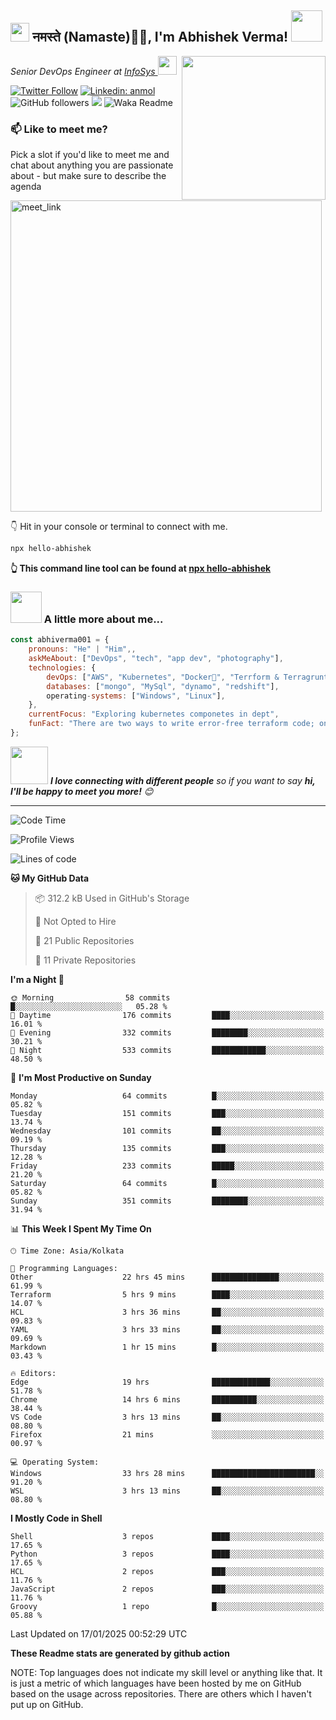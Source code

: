 <h2><img src="https://emojis.slackmojis.com/emojis/images/1531849430/4246/blob-sunglasses.gif?1531849430" width="30"/> नमस्ते (Namaste)🙏🏻, I'm Abhishek Verma! <img src="https://media.giphy.com/media/12oufCB0MyZ1Go/giphy.gif" width="50"></h2>
<img align='right' src="https://media.giphy.com/media/M9gbBd9nbDrOTu1Mqx/giphy.gif" width="230">
<p><em>Senior DevOps Engineer at <a href="https://www.infosys.com/">InfoSys
</a><img src="https://media.giphy.com/media/WUlplcMpOCEmTGBtBW/giphy.gif" width="30"> 
</em></p>

[![Twitter Follow](https://img.shields.io/twitter/follow/misteranmol?label=Follow)](https://twitter.com/intent/follow?screen_name=AbAbhishekverma)
[![Linkedin: anmol](https://img.shields.io/badge/-abhishek-blue?style=flat-square&logo=Linkedin&logoColor=white&link=https://www.linkedin.com/in/abhiverma001/)](https://www.linkedin.com/in/abhiverma001/)
![GitHub followers](https://img.shields.io/github/followers/abhiverma001?label=Follow&style=social)
![](https://visitor-badge.glitch.me/badge?page_id=anmol098.anmol098)
![Waka Readme](https://wakatime.com/badge/user/d23527f0-66b1-4a3f-9db5-c346e05aefa5.svg)

### 📫 Like to meet me?

Pick a slot if you'd like to meet me and chat about anything you are passionate about - but make sure to describe the agenda

<a href="https://calendly.com/ab-abhishekverma096/30min" target="_blank"><img width="498" alt="meet_link" src="https://user-images.githubusercontent.com/15426564/144297439-f530f383-e73e-41e0-9914-a9b7d3f432e5.png"></a>

👇 Hit in your console or terminal to connect with me.

```bash
npx hello-abhishek
```
**👆 This command line tool can be found at [npx hello-abhishek](https://github.com/abhiverma001/introduction-npm-package)**

### <img src="https://media.giphy.com/media/VgCDAzcKvsR6OM0uWg/giphy.gif" width="50"> A little more about me...  

```javascript
const abhiverma001 = {
    pronouns: "He" | "Him",,
    askMeAbout: ["DevOps", "tech", "app dev", "photography"],
    technologies: {
        devOps: ["AWS", "Kubernetes", "Docker🐳", "Terrform & Terragrunt", "Bash-Scripting", "CI-CD", "GitHub-Action", "Jenkins", "Spinnaker", "Datadog/New-Relic", "CloudFlare/Route53", "Nginx"],
        databases: ["mongo", "MySql", "dynamo", "redshift"],
        operating-systems: ["Windows", "Linux"],
    },
    currentFocus: "Exploring kubernetes componetes in dept",
    funFact: "There are two ways to write error-free terraform code; only the third one works"
};
```

<img src="https://media.giphy.com/media/LnQjpWaON8nhr21vNW/giphy.gif" width="60"> <em><b>I love connecting with different people</b> so if you want to say <b>hi, I'll be happy to meet you more!</b> 😊</em>

---
<!--START_SECTION:waka-->
![Code Time](http://img.shields.io/badge/Code%20Time-636%20hrs%2053%20mins-blue)

![Profile Views](http://img.shields.io/badge/Profile%20Views-0-blue)

![Lines of code](https://img.shields.io/badge/From%20Hello%20World%20I%27ve%20Written-201.7%20thousand%20lines%20of%20code-blue)

**🐱 My GitHub Data** 

> 📦 312.2 kB Used in GitHub's Storage 
 > 
> 🚫 Not Opted to Hire
 > 
> 📜 21 Public Repositories 
 > 
> 🔑 11 Private Repositories 
 > 
**I'm a Night 🦉** 

```text
🌞 Morning                58 commits          █░░░░░░░░░░░░░░░░░░░░░░░░   05.28 % 
🌆 Daytime                176 commits         ████░░░░░░░░░░░░░░░░░░░░░   16.01 % 
🌃 Evening                332 commits         ████████░░░░░░░░░░░░░░░░░   30.21 % 
🌙 Night                  533 commits         ████████████░░░░░░░░░░░░░   48.50 % 
```
📅 **I'm Most Productive on Sunday** 

```text
Monday                   64 commits          █░░░░░░░░░░░░░░░░░░░░░░░░   05.82 % 
Tuesday                  151 commits         ███░░░░░░░░░░░░░░░░░░░░░░   13.74 % 
Wednesday                101 commits         ██░░░░░░░░░░░░░░░░░░░░░░░   09.19 % 
Thursday                 135 commits         ███░░░░░░░░░░░░░░░░░░░░░░   12.28 % 
Friday                   233 commits         █████░░░░░░░░░░░░░░░░░░░░   21.20 % 
Saturday                 64 commits          █░░░░░░░░░░░░░░░░░░░░░░░░   05.82 % 
Sunday                   351 commits         ████████░░░░░░░░░░░░░░░░░   31.94 % 
```


📊 **This Week I Spent My Time On** 

```text
🕑︎ Time Zone: Asia/Kolkata

💬 Programming Languages: 
Other                    22 hrs 45 mins      ███████████████░░░░░░░░░░   61.99 % 
Terraform                5 hrs 9 mins        ████░░░░░░░░░░░░░░░░░░░░░   14.07 % 
HCL                      3 hrs 36 mins       ██░░░░░░░░░░░░░░░░░░░░░░░   09.83 % 
YAML                     3 hrs 33 mins       ██░░░░░░░░░░░░░░░░░░░░░░░   09.69 % 
Markdown                 1 hr 15 mins        █░░░░░░░░░░░░░░░░░░░░░░░░   03.43 % 

🔥 Editors: 
Edge                     19 hrs              █████████████░░░░░░░░░░░░   51.78 % 
Chrome                   14 hrs 6 mins       ██████████░░░░░░░░░░░░░░░   38.44 % 
VS Code                  3 hrs 13 mins       ██░░░░░░░░░░░░░░░░░░░░░░░   08.80 % 
Firefox                  21 mins             ░░░░░░░░░░░░░░░░░░░░░░░░░   00.97 % 

💻 Operating System: 
Windows                  33 hrs 28 mins      ███████████████████████░░   91.20 % 
WSL                      3 hrs 13 mins       ██░░░░░░░░░░░░░░░░░░░░░░░   08.80 % 
```

**I Mostly Code in Shell** 

```text
Shell                    3 repos             ████░░░░░░░░░░░░░░░░░░░░░   17.65 % 
Python                   3 repos             ████░░░░░░░░░░░░░░░░░░░░░   17.65 % 
HCL                      2 repos             ███░░░░░░░░░░░░░░░░░░░░░░   11.76 % 
JavaScript               2 repos             ███░░░░░░░░░░░░░░░░░░░░░░   11.76 % 
Groovy                   1 repo              █░░░░░░░░░░░░░░░░░░░░░░░░   05.88 % 
```




 Last Updated on 17/01/2025 00:52:29 UTC
<!--END_SECTION:waka-->

**These Readme stats are generated by github action**

NOTE: Top languages does not indicate my skill level or anything like that. It is just a metric of which languages have been hosted by me on GitHub based on the usage across repositories. There are others which I haven't put up on GitHub.
